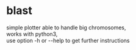 # blast
simple plotter able to handle big chromosomes,  
works with python3,  
use option -h or --help to get further instructions  
